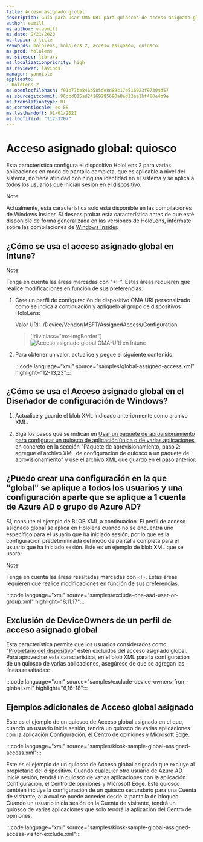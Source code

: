 ```yaml
---
title: Acceso asignado global
description: Guía para usar OMA-URI para quioscos de acceso asignado global
author: evmill
ms.author: v-evmill
ms.date: 9/21/2020
ms.topic: article
keywords: hololens, hololens 2, acceso asignado, quiosco
ms.prod: hololens
ms.sitesec: library
ms.localizationpriority: high
ms.reviewer: lavinds
manager: yannisle
appliesto:
- HoloLens 2
ms.openlocfilehash: f91b77be846b585de8d89c17e516923f97304d57
ms.sourcegitcommit: 96dcd015ad24169295690a8ed13ea1bf480e4b9e
ms.translationtype: HT
ms.contentlocale: es-ES
ms.lasthandoff: 01/01/2021
ms.locfileid: "11253207"
---
```

# Acceso asignado global: quiosco

Esta característica configura el dispositivo HoloLens 2 para varias aplicaciones en modo de pantalla completa, que es aplicable a nivel del sistema, no tiene afinidad con ninguna identidad en el sistema y se aplica a todos los usuarios que inician sesión en el dispositivo.

> [!NOTE]
> Actualmente, esta característica solo está disponible en las compilaciones de Windows Insider. Si deseas probar esta característica antes de que esté disponible de forma generalizada en las versiones de HoloLens, infórmate sobre las compilaciones de [Windows Insider](hololens-insider.md).

## ¿Cómo se usa el acceso asignado global en Intune?

> [!NOTE]
> Tenga en cuenta las áreas marcadas con "<!-". Estas áreas requieren que realice modificaciones en función de sus preferencias.

1. Cree un perfil de configuración de dispositivo OMA URI personalizado como se indica a continuación y aplíquelo al grupo de dispositivos HoloLens:

    Valor URI: ./Device/Vendor/MSFT/AssignedAccess/Configuration

    > [!div class="mx-imgBorder"]
    > ![Acceso asignado global OMA-URI en Intune](images/global-assigned-access-omauri.png)

2. Para obtener un valor, actualice y pegue el siguiente contenido:

    :::code language="xml" source="samples/global-assigned-access.xml" highlight="12-13,23":::

## ¿Cómo se usa el Acceso asignado global en el Diseñador de configuración de Windows?

1. Actualice y guarde el blob XML indicado anteriormente como archivo XML. 

2. Siga los pasos que se indican en [Usar un paquete de aprovisionamiento para configurar un quiosco de aplicación única o de varias aplicaciones](https://docs.microsoft.com/hololens/hololens-kiosk#use-a-provisioning-package-to-set-up-a-single-app-or-multi-app-kiosk), en concreto en la sección "Paquete de aprovisionamiento, paso 2: agregue el archivo XML de configuración de quiosco a un paquete de aprovisionamiento" y use el archivo XML que guardó en el paso anterior.

## ¿Puedo crear una configuración en la que "global" se aplique a todos los usuarios y una configuración aparte que se aplique a 1 cuenta de Azure AD o grupo de Azure AD? 

Sí, consulte el ejemplo de BLOB XML a continuación. El perfil de acceso asignado global se aplica en Hololens cuando no se encuentra uno específico para el usuario que ha iniciado sesión, por lo que es la configuración predeterminada del modo de pantalla completa para el usuario que ha iniciado sesión.
Este es un ejemplo de blob XML que se usará:

> [!NOTE]
> Tenga en cuenta las áreas resaltadas marcadas con `<!-`. Estas áreas requieren que realice modificaciones en función de sus preferencias.

 :::code language="xml" source="samples/exclude-one-aad-user-or-group.xml" highlight="8,11,17":::

## Exclusión de DeviceOwners de un perfil de acceso asignado global

Esta característica permite que los usuarios considerados como "[Propietario del dispositivo](security-adminless-os.md)" estén excluidos del acceso asignado global. Para aprovechar esta característica, en el blob XML para la configuración de un quiosco de varias aplicaciones, asegúrese de que se agregan las líneas resaltadas:

 :::code language="xml" source="samples/exclude-device-owners-from-global.xml" highlight="6,16-18":::

## Ejemplos adicionales de Acceso global asignado

Este es el ejemplo de un quiosco de Acceso global asignado en el que, cuando un usuario inicie sesión, tendrá un quiosco de varias aplicaciones con la aplicación Configuración, el Centro de opiniones y Microsoft Edge.

:::code language="xml" source="samples/kiosk-sample-global-assigned-access.xml":::

Este es el ejemplo de un quiosco de Acceso global asignado que excluye al propietario del dispositivo. Cuando cualquier otro usuario de Azure AD inicie sesión, tendrá un quiosco de varias aplicaciones con la aplicación Configuración, el Centro de opiniones y Microsoft Edge. Este quiosco también incluye la configuración de un quiosco secundario para una Cuenta de visitante, a la cual se puede acceder desde la pantalla de bloqueo. Cuando un usuario inicia sesión en la Cuenta de visitante, tendrá un quiosco de varias aplicaciones que solo tendrá la aplicación del Centro de opiniones.

:::code language="xml" source="samples/kiosk-sample-global-assigned-access-visitor-exclude.xml":::
